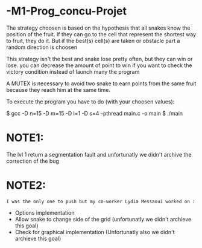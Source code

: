 # -M1-Prog_concu-Projet

 The strategy choosen is based on the hypothesis that all snakes know
 the position of the fruit. If they can go to the cell that represent
 the shortest way to fruit, they do it. But if the best(s) cell(s)
 are taken or obstacle part a random direction is choosen
 
 This strategy isn't the best and snake lose pretty often, but they can win or lose.
 you can decrease the amount of point to win if you want to check the victory condition
 instead of launch many the program

 A MUTEX is necessary to avoid two snake to earn points from the same fruit
 because they reach him at the same time.
 
 To execute the program you have to do  (with your choosen values):

 $ gcc -D n=15 -D m=15 -D l=1 -D s=4 -pthread  main.c -o main
 $ ./main
 
 # NOTE1: 
 The lvl 1 return a segmentation fault and unfortunatly we didn't archive the correction of the bug
 
 # NOTE2: 
 
    I was the only one to push but my co-worker Lydia Messaoui worked on : 
 
  - Options implementation
  - Allow snake to change side of the grid (unfortunatly we didn't archieve this goal)
  - Check for graphical implementation (Unfortunatly also we didn't archieve this goal)
 
